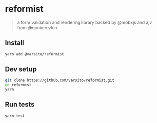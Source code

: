 # reformist

> a form validation and rendering library backed by @mobxjs and ajv from @epoberezkin

## Install

```sh
yarn add @varsito/reformist
```

## Dev setup

```sh
git clone https://github.com/varsito/reformist.git
cd reformist
yarn
```

## Run tests

```sh
yarn test
```

